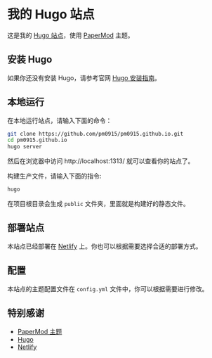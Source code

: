 # 我的 Hugo 站点

这是我的 [Hugo 站点](https://www.coderclub.com.cn)，使用 [PaperMod](https://github.com/adityatelange/hugo-PaperMod) 主题。 

## 安装 Hugo

如果你还没有安装 Hugo，请参考官网 [Hugo 安装指南](https://gohugo.io/getting-started/installing/)。 

## 本地运行

在本地运行站点，请输入下面的命令：

```bash
git clone https://github.com/pm0915/pm0915.github.io.git
cd pm0915.github.io
hugo server
```

然后在浏览器中访问 http://localhost:1313/ 就可以查看你的站点了。

构建生产文件，请输入下面的指令:

```bash
hugo
```

在项目根目录会生成 `public` 文件夹，里面就是构建好的静态文件。

## 部署站点

本站点已经部署在 [Netlify](https://www.netlify.com/) 上。你也可以根据需要选择合适的部署方式。

## 配置

本站点的主题配置文件在 `config.yml` 文件中，你可以根据需要进行修改。

## 特别感谢

* [PaperMod 主题](https://github.com/adityatelange/hugo-PaperMod)
* [Hugo](https://gohugo.io/)
* [Netlify](https://www.netlify.com/)
